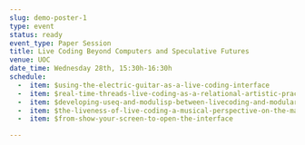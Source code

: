 ```yaml
---
slug: demo-poster-1
type: event
status: ready
event_type: Paper Session
title: Live Coding Beyond Computers and Speculative Futures
venue: UOC
date_time: Wednesday 28th, 15:30h-16:30h
schedule:
  -  item: $using-the-electric-guitar-as-a-live-coding-interface
  -  item: $real-time-threads-live-coding-as-a-relational-artistic-practice
  -  item: $developing-useq-and-modulisp-between-livecoding-and-modular
  -  item: $the-liveness-of-live-coding-a-musical-perspective-on-the-many
  -  item: $from-show-your-screen-to-open-the-interface

---
```

